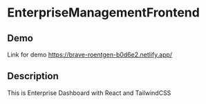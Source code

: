 # EnterpriseManagementFrontend

## Demo

Link for demo
https://brave-roentgen-b0d6e2.netlify.app/

## Description

This is Enterprise Dashboard with React and TailwindCSS

